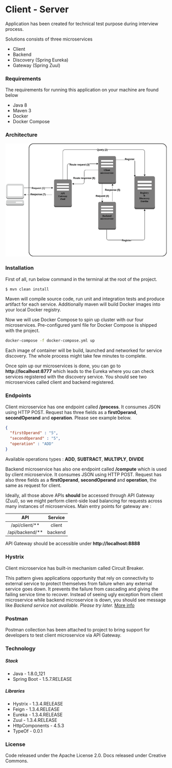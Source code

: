 # Client - Server

Application has been created for technical test purpose during interview process.

Solutions consists of three microservices
  - Client
  - Backend
  - Discovery (Spring Eureka)
  - Gateway (Spring Zuul)

### Requirements

The requirements for running this application on your machine are found below
  - Java 8
  - Maven 3
  - Docker
  - Docker Compose

### Architecture

![Overview of architecture](architecture.png)

### Installation

First of all, run below command in the terminal at the root of the project.

```sh
$ mvn clean install
```

Maven will compile source code, run unit and integration tests and produce artifact for each service. Additionally maven will build Docker images into your local Docker registry.

Now we will use Docker Compose to spin up cluster with our four microservices. Pre-configured yaml file for Docker Compose is shipped with the project.

```sh
docker-compose -f docker-compose.yml up
```

Each image of container will be build, launched and networked for service discovery. The whole process might take few minutes to complete.

Once spin up our microservices is done, you can go to **http://localhost:8777** which leads to the Eureka  where you can check services registered with the discovery service. You should see two microservices called client and backend registered.

### Endpoints

Client microservice has one endpoint called **/process**. It consumes JSON using HTTP POST. Request has three fields as a **firstOperand**, **secondOperand** and **operation**. Please see example below.

```json
{
  "firstOperand" : "5",
  "secondOperand" : "5",
  "operation" : "ADD"
}
```
Available operations types : **ADD**, **SUBTRACT**, **MULTIPLY**, **DIVIDE**

Backend microservice has also one endpoint called **/compute** which is used by client microservice. It consumes JSON using HTTP POST. Request has also three fields as a **firstOperand**, **secondOperand** and **operation**, the same as request for client.

Ideally, all those above APIs **should** be accessed through API Gateway (Zuul), so we might perform client-side load balancing for requests across many instances of microservices. Main entry points for gateway are :

| API  | Service |
| :-------------: | :-------------: |
| /api/client/**  | client  |
| /api/backend/**  | backend  |

API Gateway should be accessible under  **http://localhost:8888**

### Hystrix

Client microservice has built-in mechanism called Circuit Breaker.

This pattern gives applications opportunity that rely on connectivity to external service to protect themselves from failure when any external service goes down. It prevents the failure from cascading and giving the failing service time to recover. Instead of seeing ugly exception from client microservice while backend microservice is down, you should see message like *Backend service not available. Please try later.* [More info](https://martinfowler.com/bliki/CircuitBreaker.html)

### Postman

Postman collection has been attached to project to bring support for developers to test client microservice via API Gateway.

### Technology

##### Stack

- Java - 1.8.0_121
- Spring Boot - 1.5.7.RELEASE

##### Libraries

- Hystrix - 1.3.4.RELEASE
- Feign - 1.3.4.RELEASE
- Eureka - 1.3.4.RELEASE
- Zuul - 1.3.4.RELEASE
- HttpComponents - 4.5.3
- TypeOf - 0.0.1

### License
Code released under the  Apache License 2.0. Docs released under Creative Commons.
